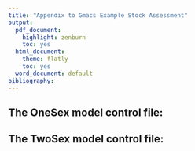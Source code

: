```yaml
---
title: "Appendix to Gmacs Example Stock Assessment"
output:
  pdf_document:
    highlight: zenburn
    toc: yes
  html_document:
    theme: flatly
    toc: yes
  word_document: default
bibliography: 
---
```


## The OneSex model control file:



## The TwoSex model control file:



